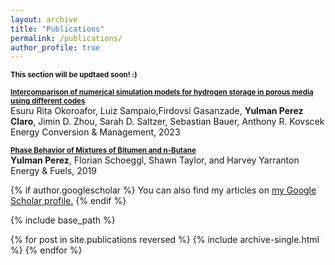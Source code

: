 ```yaml
---
layout: archive
title: "Publications"
permalink: /publications/
author_profile: true
---
```


<b><a style="font-size:1.2vw;" >This section will be updtaed soon! :) </a></b> <br>


<b><a style="font-size:1.2vw;" href="https://www.sciencedirect.com/science/article/pii/S0196890423007550">Intercomparison of numerical simulation models for hydrogen storage in porous media using different codes </a></b> <br>
Esuru Rita Okoroafor, Luiz Sampaio,Firdovsi Gasanzade, <b>Yulman Perez Claro</b>, Jimin D. Zhou, Sarah D. Saltzer, Sebastian Bauer, Anthony R. Kovscek <br>
Energy Conversion & Management, 2023 <br>

<b><a style="font-size:1.2vw;" href="https://pubs.acs.org/doi/10.1021/acs.energyfuels.9b02113">Phase Behavior of Mixtures of Bitumen and n-Butane</a></b> <br>
<b>Yulman Perez</b>, Florian Schoeggl, Shawn Taylor, and Harvey Yarranton <br>
Energy & Fuels, 2019 <br>



{% if author.googlescholar %}
  You can also find my articles on <u><a href="{{author.googlescholar}}">my Google Scholar profile</a>.</u>
{% endif %}

{% include base_path %}

{% for post in site.publications reversed %}
  {% include archive-single.html %}
{% endfor %}
